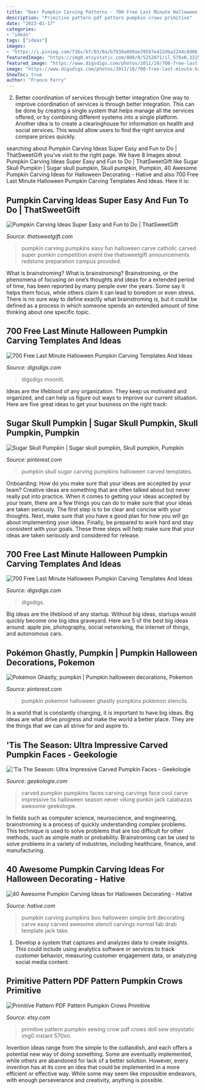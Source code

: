 ```yaml
---
title: "Deer Pumpkin Carving Patterns - 700 Free Last Minute Halloween Pumpkin Carving Templates And Ideas"
description: "Primitive pattern pdf pattern pumpkin crows primitive"
date: "2023-01-17"
categories:
- "ideas"
tags: ["ideas"]
images:
- "https://i.pinimg.com/736x/b7/03/0a/b7030a099ae39587e422dba2244c8d0b.jpg"
featuredImage: "https://img0.etsystatic.com/000/0/5252871/il_570xN.332529236.jpg"
featured_image: "https://www.digsdigs.com/photos/2011/10/700-free-last-minute-halloween-pumpkin-carving-templates-and-ideas-5.jpg"
image: "https://www.digsdigs.com/photos/2011/10/700-free-last-minute-halloween-pumpkin-carving-templates-and-ideas-14.jpg"
ShowToc: true
author: "Franco Ferry"
---
```



2) Better coordination of services through better integration
One way to improve coordination of services is through better integration. This can be done by creating a single system that helps manage all the services offered, or by combining different systems into a single platform. Another idea is to create a clearinghouse for information on health and social services. This would allow users to find the right service and compare prices quickly.

	

		
searching about Pumpkin Carving Ideas Super Easy and Fun to Do | ThatSweetGift you've visit to the right page. We have 8 Images about Pumpkin Carving Ideas Super Easy and Fun to Do | ThatSweetGift like Sugar Skull Pumpkin | Sugar skull pumpkin, Skull pumpkin, Pumpkin, 40 Awesome Pumpkin Carving Ideas for Halloween Decorating - Hative and also 700 Free Last Minute Halloween Pumpkin Carving Templates And Ideas. Here it is:
		
    
## Pumpkin Carving Ideas Super Easy And Fun To Do | ThatSweetGift

<img loading=lazy src="https://media.thatsweetgift.com/wp-content/uploads/2018/10/pumkin-carving-ideas.jpg" onerror="this.onerror=null;this.src='https://tse1.mm.bing.net/th?id=OIP.XiHFHkshIYt8iH_I2Hnq-gHaFj&amp;pid=15.1';" alt="Pumpkin Carving Ideas Super Easy and Fun to Do | ThatSweetGift">

_Source: thatsweetgift.com_

>pumpkin carving pumpkins easy fun halloween carve catholic carved super pumkin competition event tixe thatsweetgift announcements redstone preparation campus provided. 

	

What is brainstroming?
What is brainstroming? Brainstroming, or the phenomena of focusing on one’s thoughts and ideas for a extended period of time, has been reported by many people over the years. Some say it helps them focus, while others claim it can lead to boredom or even stress. There is no sure way to define exactly what brainstroming is, but it could be defined as a process in which someone spends an extended amount of time thinking about one specific topic.

    
## 700 Free Last Minute Halloween Pumpkin Carving Templates And Ideas

<img loading=lazy src="https://www.digsdigs.com/photos/2011/10/700-free-last-minute-halloween-pumpkin-carving-templates-and-ideas-5.jpg" onerror="this.onerror=null;this.src='https://tse1.mm.bing.net/th?id=OIP.I-3RodybVoonnWoxCxPmAwAAAA&amp;pid=15.1';" alt="700 Free Last Minute Halloween Pumpkin Carving Templates And Ideas">

_Source: digsdigs.com_

>digsdigs moonlit. 

	

Ideas are the lifeblood of any organization. They keep us motivated and organized, and can help us figure out ways to improve our current situation. Here are five great ideas to get your business on the right track: 

    
## Sugar Skull Pumpkin | Sugar Skull Pumpkin, Skull Pumpkin, Pumpkin

<img loading=lazy src="https://i.pinimg.com/736x/b7/03/0a/b7030a099ae39587e422dba2244c8d0b.jpg" onerror="this.onerror=null;this.src='https://tse3.mm.bing.net/th?id=OIP.WPBNTlr7RFLkFGfUI1VETgHaJQ&amp;pid=15.1';" alt="Sugar Skull Pumpkin | Sugar skull pumpkin, Skull pumpkin, Pumpkin">

_Source: pinterest.com_

>pumpkin skull sugar carving pumpkins halloween carved templates. 

	

Onboarding: How do you make sure that your ideas are accepted by your team?
Creative ideas are something that are often talked about but never really put into practice. When it comes to getting your ideas accepted by your team, there are a few things you can do to make sure that your ideas are taken seriously. The first step is to be clear and concise with your thoughts. Next, make sure that you have a good plan for how you will go about implementing your ideas. Finally, be prepared to work hard and stay consistent with your goals. These three steps will help make sure that your ideas are taken seriously and considered for release.

    
## 700 Free Last Minute Halloween Pumpkin Carving Templates And Ideas

<img loading=lazy src="https://www.digsdigs.com/photos/2011/10/700-free-last-minute-halloween-pumpkin-carving-templates-and-ideas-14.jpg" onerror="this.onerror=null;this.src='https://tse1.mm.bing.net/th?id=OIP.QigmhVLlGEY0o0DUHwO4hQHaJ3&amp;pid=15.1';" alt="700 Free Last Minute Halloween Pumpkin Carving Templates And Ideas">

_Source: digsdigs.com_

>digsdigs. 

	

Big ideas are the lifeblood of any startup. Without big ideas, startups would quickly become one big idea graveyard. Here are 5 of the best big ideas around: apple pie, photography, social networking, the internet of things, and autonomous cars.

    
## Pokémon Ghastly, Pumpkin | Pumpkin Halloween Decorations, Pokemon

<img loading=lazy src="https://i.pinimg.com/736x/05/a0/93/05a093a8710d7acd967e9da8a40b7c7a--pumpkins-homemade.jpg" onerror="this.onerror=null;this.src='https://tse2.mm.bing.net/th?id=OIP.oh57HEi_VWCt4K05hNB9ZQHaJ3&amp;pid=15.1';" alt="Pokémon Ghastly, pumpkin | Pumpkin halloween decorations, Pokemon">

_Source: pinterest.com_

>pumpkin pokemon halloween ghastly pumpkins pokémon stencils. 

	

In a world that is constantly changing, it is important to have big ideas. Big ideas are what drive progress and make the world a better place. They are the things that we can all strive for and aspire to.

    
## &#039;Tis The Season: Ultra Impressive Carved Pumpkin Faces - Geekologie

<img loading=lazy src="http://www.geekologie.com/2012/10/09/carved-pumpkins-6.jpg" onerror="this.onerror=null;this.src='https://tse1.mm.bing.net/th?id=OIP.32NeYRaxztDLFdV02VcoGgHaLX&amp;pid=15.1';" alt="&#039;Tis The Season: Ultra Impressive Carved Pumpkin Faces - Geekologie">

_Source: geekologie.com_

>carved pumpkin pumpkins faces carving carvings face cool carve impressive tis halloween season never viking punkin jack calabazas awesome geekologie. 

	

In fields such as computer science, neuroscience, and engineering, brainstroming is a process of quickly understanding complex problems. This technique is used to solve problems that are too difficult for other methods, such as simple math or probability. Brainstroming can be used to solve problems in a variety of industries, including healthcare, finance, and manufacturing.

    
## 40 Awesome Pumpkin Carving Ideas For Halloween Decorating - Hative

<img loading=lazy src="https://hative.com/wp-content/uploads/2014/10/pumpkin-carving-ideas/2-boo-pumpkin.jpg" onerror="this.onerror=null;this.src='https://tse1.mm.bing.net/th?id=OIP.Pg5KkiLWoqmff3yaNzzW0QHaE7&amp;pid=15.1';" alt="40 Awesome Pumpkin Carving Ideas for Halloween Decorating - Hative">

_Source: hative.com_

>pumpkin carving pumpkins boo halloween simple brit decorating carve easy carved awesome stencil carvings normal fab drab template jack take. 

	

1. Develop a system that captures and analyzes data to create insights. This could include using analytics software or services to track customer behavior, measuring customer engagement data, or analyzing social media content. 

    
## Primitive Pattern PDF Pattern Pumpkin Crows Primitive

<img loading=lazy src="https://img0.etsystatic.com/000/0/5252871/il_570xN.332529236.jpg" onerror="this.onerror=null;this.src='https://tse3.mm.bing.net/th?id=OIP.lUS4Za9qxAO1n2cxo6fDpgHaHk&amp;pid=15.1';" alt="Primitive Pattern PDF Pattern Pumpkin Crows Primitive">

_Source: etsy.com_

>primitive pattern pumpkin sewing crow pdf crows doll sew etsystatic img0 instant 570xn. 

	

Invention ideas range from the simple to the outlandish, and each offers a potential new way of doing something. Some are eventually implemented, while others are abandoned for lack of a better solution. However, every invention has at its core an idea that could be implemented in a more efficient or effective way. While some may seem like impossible endeavors, with enough perseverance and creativity, anything is possible.

